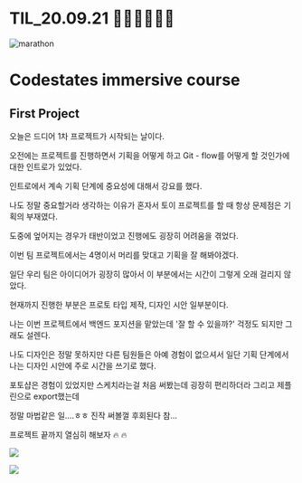 # TIL_20.09.21 🏃🏽‍♂️🏃🏽‍♂️

<img src="https://media.vlpt.us/images/kdo0129/post/29ca955c-708b-4ed6-8e6d-8384dd9bc755/marathon-3753907_960_720.jpg" alt="marathon" />

# Codestates immersive course

## First Project

오늘은 드디어 1차 프로젝트가 시작되는 날이다.

오전에는 프로젝트를 진행하면서 기획을 어떻게 하고 Git - flow를 어떻게 할 것인가에 대한 인트로가 있었다.

인트로에서 계속 기획 단계에 중요성에 대해서 강요를 했다.

나도 정말 중요할거라 생각하는 이유가 혼자서 토이 프로젝트를 할 때 항상 문제점은 기획의 부재였다.

도중에 엎어지는 경우가 태반이었고 진행에도 굉장히 어려움을 겪었다.

이번 팀 프로젝트에서는 4명이서 머리를 맞대고 기획을 잘 해봐야겠다.

일단 우리 팀은 아이디어가 굉장히 많아서 이 부분에서는 시간이 그렇게 오래 걸리지 않았다.

현재까지 진행한 부분은 프로토 타입 제작, 디자인 시안 일부분이다.

나는 이번 프로젝트에서 백엔드 포지션을 맡았는데 '잘 할 수 있을까?' 걱정도 되지만 그래도 설렌다.

나도 디자인은 정말 못하지만 다른 팀원들은 아예 경험이 없으셔서 일단 기획 단계에서 나는 디자인 시안에 주로 시간을 쓰기로 했다.

포토샵은 경험이 있었지만 스케치라는걸 처음 써봤는데 굉장히 편리하더라 그리고 제플린으로 export했는데

정말 마법같은 일....ㅎㅎ 진작 써볼껄 후회된다 참...

프로젝트 끝까지 열심히 해보자 🔥 🔥

![](https://images.velog.io/images/kdo0129/post/dac9cbce-83d0-488d-8ae4-dd17455fb90b/image.png)

![](https://images.velog.io/images/kdo0129/post/e6f7ad37-9f40-49e0-94b1-e30a0b970950/image.png)
